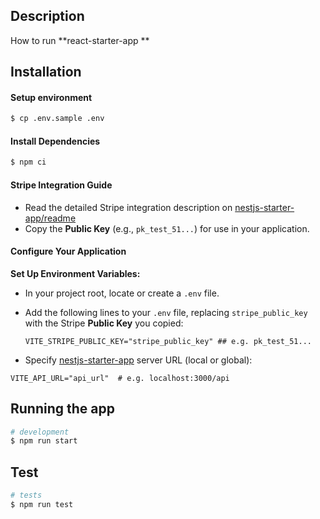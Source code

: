 ## Description

How to run **react-starter-app **

## Installation

#### Setup environment
```bash
$ cp .env.sample .env
```

#### Install Dependencies
```bash
$ npm ci
```

#### Stripe Integration Guide
- Read the detailed Stripe integration description on [nestjs-starter-app/readme][1]
- Copy the **Public Key** (e.g., `pk_test_51...`) for use in your application.

#### Configure Your Application
**Set Up Environment Variables:**
   - In your project root, locate or create a `.env` file.
   - Add the following lines to your `.env` file, replacing `stripe_public_key` with the Stripe **Public Key** you copied:

     ```env
     VITE_STRIPE_PUBLIC_KEY="stripe_public_key" ## e.g. pk_test_51...
     ```
   - Specify [nestjs-starter-app][2] server URL (local or global):
```env
VITE_API_URL="api_url"  # e.g. localhost:3000/api
```

## Running the app

```bash
# development
$ npm run start
```

## Test

```bash
# tests
$ npm run test
```

[1]: https://github.com/jetbase-io/nestjs-starter-app/blob/development/README.md "nestjs-starter-app"
[2]: https://github.com/jetbase-io/nestjs-starter-app/ "nestjs-starter-app"